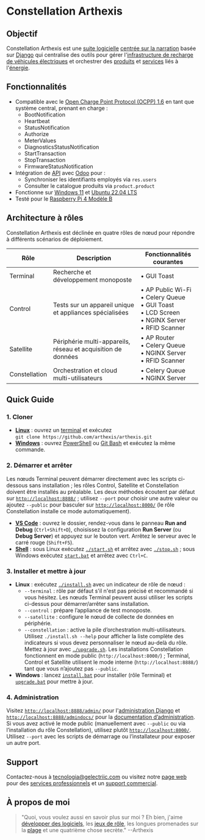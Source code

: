 # Constellation Arthexis

## Objectif

Constellation Arthexis est une [suite logicielle](https://fr.wikipedia.org/wiki/Suite_logicielle) [centrée sur la narration](https://fr.wikipedia.org/wiki/Narration) basée sur [Django](https://www.djangoproject.com/) qui centralise des outils pour gérer l'[infrastructure de recharge de véhicules électriques](https://fr.wikipedia.org/wiki/Infrastructure_de_charge) et orchestrer des [produits](https://fr.wikipedia.org/wiki/Produit_(%C3%A9conomie)) et [services](https://fr.wikipedia.org/wiki/Service_(%C3%A9conomie)) liés à l'[énergie](https://fr.wikipedia.org/wiki/%C3%89nergie).

## Fonctionnalités

- Compatible avec le [Open Charge Point Protocol (OCPP) 1.6](https://www.openchargealliance.org/protocols/ocpp-16/) en tant que système central, prenant en charge :
  - BootNotification
  - Heartbeat
  - StatusNotification
  - Authorize
  - MeterValues
  - DiagnosticsStatusNotification
  - StartTransaction
  - StopTransaction
  - FirmwareStatusNotification
- Intégration de [API](https://fr.wikipedia.org/wiki/Interface_de_programmation) avec [Odoo](https://www.odoo.com/) pour :
  - Synchroniser les identifiants employés via `res.users`
  - Consulter le catalogue produits via `product.product`
- Fonctionne sur [Windows 11](https://www.microsoft.com/windows/windows-11) et [Ubuntu 22.04 LTS](https://releases.ubuntu.com/22.04/)
- Testé pour le [Raspberry Pi 4 Modèle B](https://www.raspberrypi.com/products/raspberry-pi-4-model-b/)

## Architecture à rôles

Constellation Arthexis est déclinée en quatre rôles de nœud pour répondre à différents scénarios de déploiement.

| Rôle | Description | Fonctionnalités courantes |
| --- | --- | --- |
| Terminal | Recherche et développement monoposte | • GUI Toast |
| Control | Tests sur un appareil unique et appliances spécialisées | • AP Public Wi-Fi<br>• Celery Queue<br>• GUI Toast<br>• LCD Screen<br>• NGINX Server<br>• RFID Scanner |
| Satellite | Périphérie multi-appareils, réseau et acquisition de données | • AP Router<br>• Celery Queue<br>• NGINX Server<br>• RFID Scanner |
| Constellation | Orchestration et cloud multi-utilisateurs | • Celery Queue<br>• NGINX Server |

## Quick Guide

### 1. Cloner
- **[Linux](https://fr.wikipedia.org/wiki/Linux)** : ouvrez un [terminal](https://fr.wikipedia.org/wiki/Interface_en_ligne_de_commande) et exécutez  
  `git clone https://github.com/arthexis/arthexis.git`
- **[Windows](https://fr.wikipedia.org/wiki/Microsoft_Windows)** : ouvrez [PowerShell](https://learn.microsoft.com/fr-fr/powershell/) ou [Git Bash](https://gitforwindows.org/) et exécutez la même commande.

### 2. Démarrer et arrêter
Les nœuds Terminal peuvent démarrer directement avec les scripts ci-dessous sans installation ; les rôles Control, Satellite et Constellation doivent être installés au préalable. Les deux méthodes écoutent par défaut sur [`http://localhost:8888/`](http://localhost:8888/) ; utilisez `--port` pour choisir une autre valeur ou ajoutez `--public` pour basculer sur [`http://localhost:8000/`](http://localhost:8000/) (le rôle Constellation installe ce mode automatiquement).
- **[VS Code](https://code.visualstudio.com/)** : ouvrez le dossier, rendez-vous dans le panneau **Run and Debug** (`Ctrl+Shift+D`), choisissez la configuration **Run Server** (ou **Debug Server**) et appuyez sur le bouton vert. Arrêtez le serveur avec le carré rouge (`Shift+F5`).
- **[Shell](https://fr.wikipedia.org/wiki/Interface_en_ligne_de_commande)** : sous Linux exécutez [`./start.sh`](start.sh) et arrêtez avec [`./stop.sh`](stop.sh) ; sous Windows exécutez [`start.bat`](start.bat) et arrêtez avec `Ctrl+C`.

### 3. Installer et mettre à jour
- **Linux** : exécutez [`./install.sh`](install.sh) avec un indicateur de rôle de nœud :
  - `--terminal` : rôle par défaut s'il n'est pas précisé et recommandé si vous hésitez. Les nœuds Terminal peuvent aussi utiliser les scripts ci-dessus pour démarrer/arrêter sans installation.
  - `--control` : prépare l’appliance de test monoposte.
  - `--satellite` : configure le nœud de collecte de données en périphérie.
  - `--constellation` : active la pile d’orchestration multi-utilisateurs.
  Utilisez `./install.sh --help` pour afficher la liste complète des indicateurs si vous devez personnaliser le nœud au-delà du rôle. Mettez à jour avec [`./upgrade.sh`](upgrade.sh).
  Les installations Constellation fonctionnent en mode public (`http://localhost:8000/`) ; Terminal, Control et Satellite utilisent le mode interne (`http://localhost:8888/`) tant que vous n’ajoutez pas `--public`.
- **Windows** : lancez [`install.bat`](install.bat) pour installer (rôle Terminal) et [`upgrade.bat`](upgrade.bat) pour mettre à jour.

### 4. Administration
Visitez [`http://localhost:8888/admin/`](http://localhost:8888/admin/) pour l'[administration Django](https://docs.djangoproject.com/en/stable/ref/contrib/admin/) et [`http://localhost:8888/admindocs/`](http://localhost:8888/admindocs/) pour la [documentation d’administration](https://docs.djangoproject.com/en/stable/ref/contrib/admin/admindocs/). Si vous avez activé le mode public (manuellement avec `--public` ou via l’installation du rôle Constellation), utilisez plutôt [`http://localhost:8000/`](http://localhost:8000/). Utilisez `--port` avec les scripts de démarrage ou l’installateur pour exposer un autre port.

## Support

Contactez-nous à [tecnologia@gelectriic.com](mailto:tecnologia@gelectriic.com) ou visitez notre [page web](https://www.gelectriic.com/) pour des [services professionnels](https://fr.wikipedia.org/wiki/Services_professionnels) et un [support commercial](https://fr.wikipedia.org/wiki/Support_technique).

## À propos de moi

> "Quoi, vous voulez aussi en savoir plus sur moi ? Eh bien, j'aime [développer des logiciels](https://fr.wikipedia.org/wiki/D%C3%A9veloppement_de_logiciel), les [jeux de rôle](https://fr.wikipedia.org/wiki/Jeu_de_r%C3%B4le), les longues promenades sur la [plage](https://fr.wikipedia.org/wiki/Plage) et une quatrième chose secrète."
> --Arthexis
